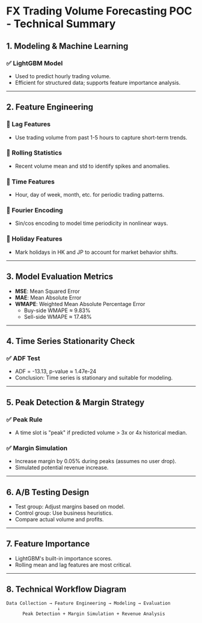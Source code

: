 
# FX Trading Volume Forecasting POC - Technical Summary

## 1. Modeling & Machine Learning

### ✅ LightGBM Model
- Used to predict hourly trading volume.
- Efficient for structured data; supports feature importance analysis.

---

## 2. Feature Engineering

### 🔹 Lag Features
- Use trading volume from past 1-5 hours to capture short-term trends.

### 🔹 Rolling Statistics
- Recent volume mean and std to identify spikes and anomalies.

### 🔹 Time Features
- Hour, day of week, month, etc. for periodic trading patterns.

### 🔹 Fourier Encoding
- Sin/cos encoding to model time periodicity in nonlinear ways.

### 🔹 Holiday Features
- Mark holidays in HK and JP to account for market behavior shifts.

---

## 3. Model Evaluation Metrics

- **MSE**: Mean Squared Error
- **MAE**: Mean Absolute Error
- **WMAPE**: Weighted Mean Absolute Percentage Error
  - Buy-side WMAPE ≈ 9.83%
  - Sell-side WMAPE ≈ 17.48%

---

## 4. Time Series Stationarity Check

### ✅ ADF Test
- ADF = -13.13, p-value ≈ 1.47e-24
- Conclusion: Time series is stationary and suitable for modeling.

---

## 5. Peak Detection & Margin Strategy

### ✅ Peak Rule
- A time slot is "peak" if predicted volume > 3x or 4x historical median.

### ✅ Margin Simulation
- Increase margin by 0.05% during peaks (assumes no user drop).
- Simulated potential revenue increase.

---

## 6. A/B Testing Design
- Test group: Adjust margins based on model.
- Control group: Use business heuristics.
- Compare actual volume and profits.

---

## 7. Feature Importance
- LightGBM's built-in importance scores.
- Rolling mean and lag features are most critical.

---

## 8. Technical Workflow Diagram

```
Data Collection → Feature Engineering → Modeling → Evaluation
                   ↓
      Peak Detection + Margin Simulation + Revenue Analysis
```
